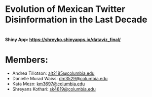 # <H1> Evolution of Mexican Twitter Disinformation in the Last Decade </H1>
# <H4> Shiny App: https://shreyko.shinyapps.io/dataviz_final/ </H4>
# <H7> Members:
  - Andrea Tillotson: alt2185@columbia.edu
  - Danielle Murad Waiss: dm3529@columbia.edu
  - Kata Mezo: km3697@columbia.edu
  - Shreyans Kothari: sk4819@columbia.edu
